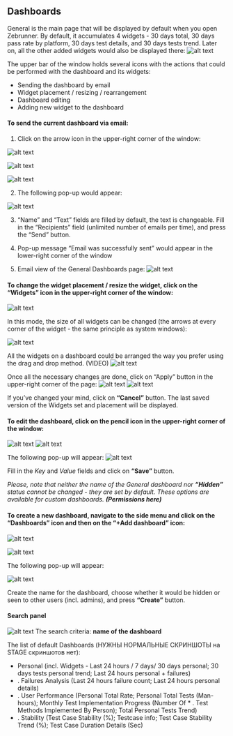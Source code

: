 ## Dashboards

  General is the main page that will be displayed by default when you open Zebrunner.
By default, it accumulates 4 widgets - 30 days total, 30 days pass rate by platform, 30 days test details, and 30 days tests trend.
Later on, all the other added widgets would also be displayed there:
![alt text](https://github.com/APGorobets/mkdocks1/blob/master/images/zbrnnr%20_general%20dashboards.png?raw=true)

The upper bar of the window holds several icons with the actions that could be performed with the dashboard and its widgets:

* Sending the dashboard by email
* Widget placement / resizing / rearrangement
* Dashboard editing
* Adding new widget to the dashboard

#### To send the current dashboard via email:
1. Click on the arrow icon in the upper-right corner of the window:

![alt text](https://github.com/APGorobets/mkdocks1/blob/master/images/zbrnnr_%20dashboard%20via%20email_overview.png?raw=true)

![alt text](https://github.com/APGorobets/mkdocks1/blob/master/images/zbrnnr_dashboard%20via%20email_closer.png?raw=true)

![alt text](https://github.com/APGorobets/mkdocks1/blob/master/images/zbrnnr_dashboard%20via%20email_closeup.png?raw=true)

2. The following pop-up would appear:

![alt text](https://github.com/APGorobets/mkdocks1/blob/master/images/zbrnnr_dashboard%20vie%20email_popup.png?raw=true)

3. “Name” and “Text” fields are filled by default, the text is changeable. Fill in the “Recipients” field (unlimited number of emails per time), and press the “Send” button.

4. Pop-up message “Email was successfully sent” would appear in the lower-right corner of the window

5. Email view of the General Dashboards page: 
![alt text](https://github.com/APGorobets/mkdocks1/blob/master/images/zbrnnr_dashboards%20via%20email_sent.png?raw=true)

#### To change the widget placement / resize the widget, click on the “Widgets” icon in the upper-right corner of the window:
![alt text](https://github.com/APGorobets/mkdocks1/blob/master/images/zbrnnr_dashboards_widget_placement_overview.jpeg?raw=true)

In this mode, the size of all widgets can be changed (the arrows at every corner of the widget - the same principle as system windows):

![alt text](https://github.com/APGorobets/mkdocks1/blob/master/images/zbrnnr_dashboards_widget_changesize.jpeg?raw=true)

All the widgets on a dashboard could be arranged the way you prefer using the drag and drop method. (VIDEO)
![alt text](https://github.com/APGorobets/mkdocks1/blob/master/images/zbrnnr_widgets_placement.jpeg?raw=true)

Once all the necessary changes are done, click on “Apply” button in the upper-right corner of the page:
![alt text](https://github.com/APGorobets/mkdocks1/blob/master/images/zbrnnr_widgets_actions_apply-cancel.jpeg?raw=true)
![alt text](https://github.com/APGorobets/mkdocks1/blob/master/images/zbrnnr_widgets_actions_apply-cancel_closeup.jpeg?raw=true)

If you’ve changed your mind, click on **“Cancel”** button. The last saved version of the Widgets set and placement will be displayed.

#### To edit the dashboard, click on the pencil icon in the upper-right corner of the window:

![alt text](https://github.com/APGorobets/mkdocks1/blob/master/images/zbrnnr_dashboards%20edit.png?raw=true)
![alt text](https://github.com/APGorobets/mkdocks1/blob/master/images/zbrnnr_dashboards%20edit_closeup.png?raw=true)

The following pop-up will appear:
![alt text](https://github.com/APGorobets/mkdocks1/blob/master/images/zbrnnr_dashboard%20widget_edit_popup.png?raw=true)

Fill in the *Key* and *Value* fields and click on **“Save”** button.

*Please, note that neither the name of the General dashboard nor **“Hidden”** status cannot be changed - they are set by default. These options are available for custom dashboards. **(Permissions here)***

#### To create a new dashboard, navigate to the side menu and click on the “Dashboards” icon and then on the “+Add dashboard” icon:

![alt text](https://github.com/APGorobets/mkdocks1/blob/master/images/zbrnnr_dashboards_menu_overview.png?raw=true)

![alt text](https://github.com/APGorobets/mkdocks1/blob/master/images/zbrnnr_dashboards_add%20new.png?raw=true)

The following pop-up will appear:

![alt text](https://github.com/APGorobets/mkdocks1/blob/master/images/zbrnnr_%20dashboards_add_popup.png?raw=true)

Create the name for the dashboard, choose whether it would be hidden or seen to other users (incl. admins), and press **“Create”** button.

#### Search panel

![alt text](https://github.com/APGorobets/mkdocks1/blob/master/images/zbrnnr_dashboards_search.png?raw=true)
The search criteria:
**name of the dashboard**

The list of default Dashboards (НУЖНЫ НОРМАЛЬНЫЕ СКРИНШОТЫ на STAGE скриншотов нет):

*  Personal (incl. Widgets - Last 24 hours / 7 days/ 30 days personal; 30 days tests personal trend; Last 24 hours personal + failures)
* . Failures Analysis (Last 24 hours failure count; Last 24 hours personal details)
* . User Performance (Personal Total Rate; Personal Total Tests (Man-hours); Monthly Test Implementation Progress (Number Of * . Test Methods Implemented By Person); Total Personal Tests Trend)
* . Stability (Test Case Stability (%); Testcase info; Test Case Stability Trend (%); Test Case Duration Details (Sec)


